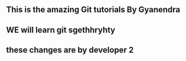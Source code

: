 ## This is the amazing Git tutorials By Gyanendra
## WE will learn git sgethhryhty
## these changes are by developer 2
